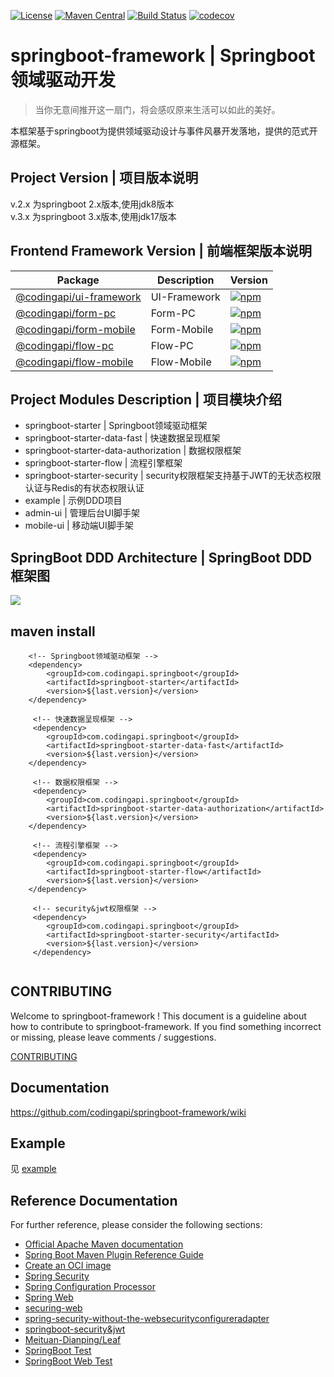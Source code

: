 [![License](https://img.shields.io/badge/License-Apache%202.0-blue.svg)](https://github.com/codingapi/springboot-framework/blob/main/LICENSE)
[![Maven Central](https://img.shields.io/maven-central/v/com.codingapi.springboot/springboot-starter.svg?label=Maven%20Central)](https://search.maven.org/search?q=g:%22com.codingapi.springboot%22%20AND%20a:%22springboot-starter%22)
[![Build Status](https://app.travis-ci.com/codingapi/springboot-framework.svg?branch=main)](https://app.travis-ci.com/codingapi/springboot-framework)
[![codecov](https://codecov.io/gh/codingapi/springboot-framework/branch/main/graph/badge.svg?token=Gl9LjJV6y4)](https://codecov.io/gh/codingapi/springboot-framework)

# springboot-framework | Springboot领域驱动开发

> 当你无意间推开这一扇门，将会感叹原来生活可以如此的美好。

本框架基于springboot为提供领域驱动设计与事件风暴开发落地，提供的范式开源框架。

## Project Version | 项目版本说明

v.2.x 为springboot 2.x版本,使用jdk8版本   
v.3.x 为springboot 3.x版本,使用jdk17版本 

## Frontend Framework Version | 前端框架版本说明

| Package                                                               | Description  | Version                                                                                                                   |
|-----------------------------------------------------------------------|--------------|---------------------------------------------------------------------------------------------------------------------------|
| [@codingapi/ui-framework](https://github.com/codingapi/ui-framework)  | UI-Framework | [![npm](https://img.shields.io/npm/v/@codingapi/ui-framework.svg)](https://www.npmjs.com/package/@codingapi/ui-framework) |
| [@codingapi/form-pc](https://github.com/codingapi/form-pc)            | Form-PC      | [![npm](https://img.shields.io/npm/v/@codingapi/form-pc.svg)](https://www.npmjs.com/package/@codingapi/form-pc)           |
| [@codingapi/form-mobile](https://github.com/codingapi/form-mobile)    | Form-Mobile  | [![npm](https://img.shields.io/npm/v/@codingapi/form-mobile.svg)](https://www.npmjs.com/package/@codingapi/form-mobile)   |
| [@codingapi/flow-pc](https://github.com/codingapi/flow-pc)            | Flow-PC      | [![npm](https://img.shields.io/npm/v/@codingapi/flow-pc.svg)](https://www.npmjs.com/package/@codingapi/flow-pc)           |
| [@codingapi/flow-mobile](https://github.com/codingapi/flow-mobile)    | Flow-Mobile  | [![npm](https://img.shields.io/npm/v/@codingapi/flow-mobile.svg)](https://www.npmjs.com/package/@codingapi/flow-mobile)   |


## Project Modules Description | 项目模块介绍

* springboot-starter | Springboot领域驱动框架
* springboot-starter-data-fast | 快速数据呈现框架
* springboot-starter-data-authorization | 数据权限框架
* springboot-starter-flow | 流程引擎框架
* springboot-starter-security | security权限框架支持基于JWT的无状态权限认证与Redis的有状态权限认证
* example | 示例DDD项目
* admin-ui | 管理后台UI脚手架
* mobile-ui | 移动端UI脚手架

## SpringBoot DDD Architecture | SpringBoot DDD 框架图

![](./docs/img/ddd_architecture.png)

## maven install

```
    <!-- Springboot领域驱动框架 -->
    <dependency>
        <groupId>com.codingapi.springboot</groupId>
        <artifactId>springboot-starter</artifactId>
        <version>${last.version}</version>
    </dependency>
    
     <!-- 快速数据呈现框架 -->
     <dependency>
        <groupId>com.codingapi.springboot</groupId>
        <artifactId>springboot-starter-data-fast</artifactId>
        <version>${last.version}</version>
    </dependency>
    
     <!-- 数据权限框架 -->
     <dependency>
        <groupId>com.codingapi.springboot</groupId>
        <artifactId>springboot-starter-data-authorization</artifactId>
        <version>${last.version}</version>
    </dependency>
    
     <!-- 流程引擎框架 -->
     <dependency>
        <groupId>com.codingapi.springboot</groupId>
        <artifactId>springboot-starter-flow</artifactId>
        <version>${last.version}</version>
    </dependency>
    
     <!-- security&jwt权限框架 -->
     <dependency>
        <groupId>com.codingapi.springboot</groupId>
        <artifactId>springboot-starter-security</artifactId>
        <version>${last.version}</version>
     </dependency>
     
```

## CONTRIBUTING

Welcome to springboot-framework ! This document is a guideline about how to contribute to springboot-framework.
If you find something incorrect or missing, please leave comments / suggestions.

[CONTRIBUTING](./CONTRIBUTING.md)

## Documentation

https://github.com/codingapi/springboot-framework/wiki

## Example

见 [example](./example)

## Reference Documentation

For further reference, please consider the following sections:

* [Official Apache Maven documentation](https://maven.apache.org/guides/index.html)
* [Spring Boot Maven Plugin Reference Guide](https://docs.spring.io/spring-boot/docs/2.7.1/maven-plugin/reference/html/)
* [Create an OCI image](https://docs.spring.io/spring-boot/docs/2.7.1/maven-plugin/reference/html/#build-image)
* [Spring Security](https://docs.spring.io/spring-boot/docs/2.7.1/reference/htmlsingle/#web.security)
* [Spring Configuration Processor](https://docs.spring.io/spring-boot/docs/2.7.1/reference/htmlsingle/#appendix.configuration-metadata.annotation-processor)
* [Spring Web](https://docs.spring.io/spring-boot/docs/2.7.1/reference/htmlsingle/#web)
* [securing-web](https://spring.io/guides/gs/securing-web/)
* [spring-security-without-the-websecurityconfigureradapter](https://spring.io/blog/2022/02/21/spring-security-without-the-websecurityconfigureradapter)
* [springboot-security&jwt](https://blog.csdn.net/u014553029/article/details/112759382)
* [Meituan-Dianping/Leaf](https://github.com/Meituan-Dianping/Leaf)
* [SpringBoot Test](https://spring.io/guides/gs/testing-web/)
* [SpringBoot Web Test](https://spring.io/guides/gs/testing-web/)  
